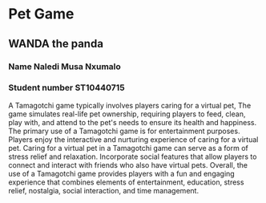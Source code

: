 
# Pet Game 
## WANDA the panda 
### Name Naledi Musa Nxumalo 
### Student number ST10440715 


A Tamagotchi game typically involves players caring for a virtual pet, The game simulates real-life pet ownership, requiring players to feed, clean, play with, and attend to the pet's needs to ensure its health and happiness. The primary use of a Tamagotchi game is for entertainment purposes. Players enjoy the interactive and nurturing experience of caring for a virtual pet. Caring for a virtual pet in a Tamagotchi game can serve as a form of stress relief and relaxation. Incorporate social features that allow players to connect and interact with friends who also have virtual pets. Overall, the use of a Tamagotchi game provides players with a fun and engaging experience that combines elements of entertainment, education, stress relief, nostalgia, social interaction, and time management. 

 

 

 

 

 

 

 

 

 
